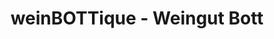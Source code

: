 ---
title: "weinBOTTique - Weingut Bott"
url: /bischofsheim/weinbottique-weingut-bott/
shop: Wein
---